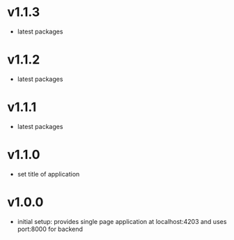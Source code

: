# v1.1.3
- latest packages

# v1.1.2
- latest packages

# v1.1.1
- latest packages

# v1.1.0
- set title of application

# v1.0.0
- initial setup: provides single page application at localhost:4203 and uses port:8000 for backend